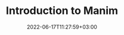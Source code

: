 ---
title: "Introduction to Manim"
description: "Empty description."
date: 2022-06-17T11:27:59+03:00
---